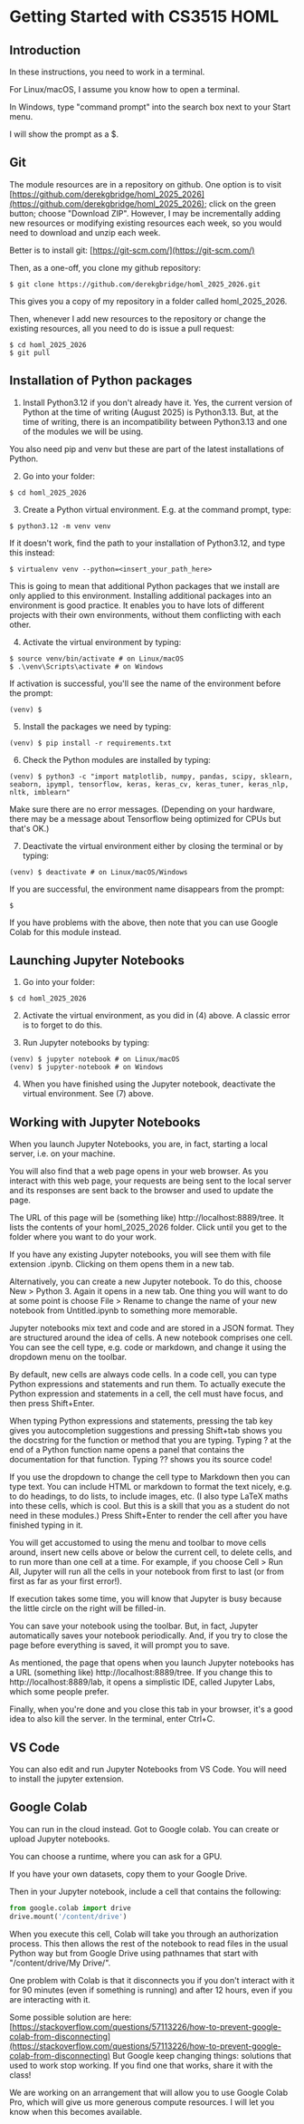 # Getting Started with CS3515 HOML

## Introduction

In these instructions, you need to work in a terminal.

For Linux/macOS, I assume you know how to open a terminal.

In Windows, type "command prompt" into the search box next to your Start menu.

I will show the prompt as a $.

## Git

The module resources are in a repository on github. One option is to visit [https://github.com/derekgbridge/homl_2025_2026](https://github.com/derekgbridge/homl_2025_2026); click on the green button; choose "Download ZIP". However, I may be incrementally adding new resources or modifying existing resources each week, so you would need to download and unzip each week.

Better is to install git: [https://git-scm.com/](https://git-scm.com/)

Then, as a one-off, you clone my github repository:
```
$ git clone https://github.com/derekgbridge/homl_2025_2026.git
```
This gives you a copy of my repository in a folder called homl_2025_2026.

Then, whenever I add new resources to the repository or change the existing resources, all you need to do is issue a pull request:
```
$ cd homl_2025_2026
$ git pull
```

## Installation of Python packages

1. Install Python3.12 if you don't already have it. Yes, the current version of Python at the time of writing (August 2025) is Python3.13. But, at the time of writing, there is an incompatibility between Python3.13 and one of the modules we will be using. 

You also need pip and venv but these are part of the latest installations of Python.

2. Go into your folder:
```
$ cd homl_2025_2026
```

3. Create a Python virtual environment. E.g. at the command prompt, type:
```
$ python3.12 -m venv venv 
```
If it doesn't work, find the path to your installation of Python3.12, and type this instead:
```
$ virtualenv venv --python=<insert_your_path_here>
```
This is going to mean that additional Python packages that we install are only applied to this environment.  Installing additional packages into an environment is good practice. It enables you to have lots of different projects with their own environments, without them conflicting with each other.

4. Activate the virtual environment by typing:
```
$ source venv/bin/activate # on Linux/macOS
$ .\venv\Scripts\activate # on Windows
```
If activation is successful, you'll see the name of the environment before the prompt:
```
(venv) $
```

5. Install the packages we need by typing:
```
(venv) $ pip install -r requirements.txt
```

6. Check the Python modules are installed by typing:
```
(venv) $ python3 -c "import matplotlib, numpy, pandas, scipy, sklearn, seaborn, ipympl, tensorflow, keras, keras_cv, keras_tuner, keras_nlp, nltk, imblearn"
```
Make sure there are no error messages. (Depending on your hardware, there may be a message about Tensorflow being optimized for CPUs but that's OK.)

7. Deactivate the virtual environment either by closing the terminal or by typing:
```
(venv) $ deactivate # on Linux/macOS/Windows
```
If you are successful, the environment name disappears from the prompt:
```
$
```

If you have problems with the above, then note that you can use Google Colab for this module instead.

## Launching Jupyter Notebooks

1. Go into your folder:
```
$ cd homl_2025_2026
```

2. Activate the virtual environment, as you did in (4) above. A classic error is to forget to do this. 

3. Run Jupyter notebooks by typing:
```
(venv) $ jupyter notebook # on Linux/macOS
(venv) $ jupyter-notebook # on Windows
```

4. When you have finished using the Jupyter notebook, deactivate the virtual environment. See (7) above.

## Working with Jupyter Notebooks

When you launch Jupyter Notebooks, you are, in fact, starting a local server, i.e. on your machine. 

You will also find that a web page opens in your web browser. As you interact with this web page, your requests are being sent to the local server and its responses are sent back to the browser and used to update the page.

The URL of this page will be (something like) http://localhost:8889/tree. It lists the contents of your homl_2025_2026 folder. Click until you get to the folder where you want to do your work. 

If you have any existing Jupyter notebooks, you will see them with file extension .ipynb. Clicking on them opens them in a new tab. 

Alternatively, you can create a new Jupyter notebook. To do this, choose New > Python 3. Again it opens in a new tab. One thing you will want to do at some point is choose File > Rename to change the name of your new notebook from Untitled.ipynb to something more memorable.

Jupyter notebooks mix text and code and are stored in a JSON format. They are structured around the idea of cells. A new notebook comprises one cell. You can see the cell type, e.g. code or markdown, and change it using the dropdown menu on the toolbar. 

By default, new cells are always code cells. In a code cell, you can type Python expressions and statements and run them. To actually execute the Python expression and statements in a cell, the cell must have focus, and then press Shift+Enter. 

When typing Python expressions and statements, pressing the tab key gives you autocompletion suggestions and pressing Shift+tab shows you the docstring for the function or method that you are typing. Typing ? at the end of a Python function name opens a panel that contains the documentation for that function. Typing ?? shows you its source code!

If you use the dropdown to change the cell type to Markdown then you can type text. You can include HTML or markdown to format the text nicely, e.g. to do headings, to do lists, to include images, etc. (I also type LaTeX maths into these cells, which is cool. But this is a skill that you as a student do not need in these modules.) Press Shift+Enter to render the cell after you have finished typing in it.

You will get accustomed to using the menu and toolbar to move cells around, insert new cells above or below the current cell, to delete cells, and to run more than one cell at a time. For example, if you choose Cell > Run All, Jupyter will run all the cells in your notebook from first to last (or from first as far as your first error!). 

If execution takes some time, you will know that Jupyter is busy because the little circle on the right will be filled-in.

You can save your notebook using the toolbar. But, in fact, Jupyter automatically saves your notebook periodically. And, if you try to close the page before everything is saved, it will prompt you to save.

As mentioned, the page that opens when you launch Jupyter notebooks has a URL (something like) http://localhost:8889/tree. If you change this to http://localhost:8889/lab, it opens a simplistic IDE, called Jupyter Labs, which some people prefer.

Finally, when you're done and you close this tab in your browser, it's a good idea to also kill the server. In the terminal, enter Ctrl+C.

## VS Code

You can also edit and run Jupyter Notebooks from VS Code. You will need to install the jupyter extension.

## Google Colab

You can run in the cloud instead. Got to Google colab. You can create or upload Jupyter notebooks.
 
You can choose a runtime, where you can ask for a GPU.

If you have your own datasets, copy them to your Google Drive.

Then in your Jupyter notebook, include a cell that contains the following:
```python
from google.colab import drive
drive.mount('/content/drive')
```
When you execute this cell, Colab will take you through an authorization process. This then allows the rest of the notebook to read files in the usual Python way but from Google Drive using pathnames that start with "/content/drive/My Drive/".

One problem with Colab is that it disconnects you if you don't interact with it for 90 minutes (even if something is running) and after 12 hours, even if you are interacting with it.

Some possible solution are here: [https://stackoverflow.com/questions/57113226/how-to-prevent-google-colab-from-disconnecting](https://stackoverflow.com/questions/57113226/how-to-prevent-google-colab-from-disconnecting) But Google keep changing things: solutions that used to work stop working. If you find one that works, share it with the class!

We are working on an arrangement that will allow you to use Google Colab Pro, which will give us more generous compute resources. I will let you know when this becomes available.

